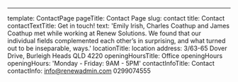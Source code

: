 ---

template: ContactPage
pageTitle: Contact Page
slug: contact
title: Contact
contactTextTitle: Get in touch!
text: 'Emily Irish, Charles Coathup and James Coathup met while working at Renew
Solutions. We found that our individual fields complemented each other’s in
surprising, and what turned out to be inseparable, ways.'
locationTitle: location
address: 3/63-65 Dover Drive, Burleigh Heads QLD 4220
openingHoursTitle: Office openingHours
openingHours: 'Monday - Friday: 9AM - 5PM'
contactInfoTitle: Contact
contactInfo: info@renewadmin.com 0299074555
